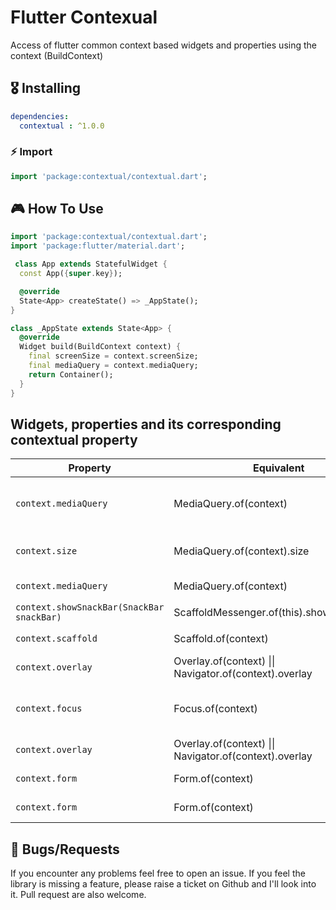 # Flutter Contexual

Access of flutter common context based widgets and properties using the context (BuildContext)

## 🎖 Installing

```yaml
dependencies:
  contextual : ^1.0.0
```

### ⚡️ Import
```dart
import 'package:contextual/contextual.dart';
```


## 🎮 How To Use

```dart
import 'package:contextual/contextual.dart';
import 'package:flutter/material.dart';

 class App extends StatefulWidget {
  const App({super.key});

  @override
  State<App> createState() => _AppState();
}

class _AppState extends State<App> {
  @override
  Widget build(BuildContext context) {
    final screenSize = context.screenSize;
    final mediaQuery = context.mediaQuery;
    return Container();
  }
}

```

## Widgets, properties and its corresponding contextual property

 <table>
    <thead>
      <tr>
        <th>Property</th>
        <th>Equivalent</th>
        <th>Description</th>
      </tr>
    </thead>
    <tbody>
        <tr>
            <td><code>context.mediaQuery</code></td>
            <td>MediaQuery.of(context)</td>
            <td>Returns the mediaquerydata for nearest Mediaquery</td>
        </tr>
          <tr>
            <td><code>context.size</code></td>
            <td>MediaQuery.of(context).size</td>
            <td>Returns the current screen size</td>
        </tr>
         <tr>
            <td><code>context.mediaQuery</code></td>
            <td>MediaQuery.of(context)</td>
            <td>Get the nearest media query</td>
        </tr>
         <tr>
            <td><code>context.showSnackBar(SnackBar snackBar)</code></td>
            <td> ScaffoldMessenger.of(this).showSnackBar()</td>
            <td>Show snackbar</td>
        </tr>
         <tr>
            <td><code>context.scaffold</code></td>
            <td>Scaffold.of(context)</td>
            <td>Get the nearest Scaffold</td>
        </tr>
        <tr>
            <td><code>context.overlay</code></td>
            <td>Overlay.of(context) || Navigator.of(context).overlay</td>
            <td>Get the nearest overlay</td>
        </tr>
        <tr>
            <td><code>context.focus</code></td>
            <td>Focus.of(context)</td>
            <td>Get the nearest for a Focus widget FocusNode</td>
        </tr>
        <tr>
            <td><code>context.overlay</code></td>
            <td>Overlay.of(context) || Navigator.of(context).overlay</td>
            <td>Get the nearest overlay</td>
        </tr>
        <tr>
            <td><code>context.form</code></td>
            <td>Form.of(context)</td>
            <td>Get the nearest form widget</td>
        </tr>
        <tr>
            <td><code>context.form</code></td>
            <td>Form.of(context)</td>
            <td>Get the nearest form widget</td>
        </tr>
        </tbody>
  </table>


## 🐛 Bugs/Requests

If you encounter any problems feel free to open an issue. If you feel the library is
missing a feature, please raise a ticket on Github and I'll look into it.
Pull request are also welcome.
